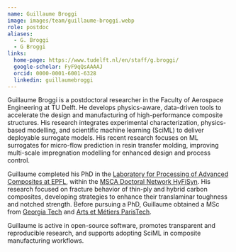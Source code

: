 ```yaml
---
name: Guillaume Broggi
image: images/team/guillaume-broggi.webp
role: postdoc
aliases:
  - G. Broggi
  - G Broggi
links:
  home-page: https://www.tudelft.nl/en/staff/g.broggi/
  google-scholar: FyF9qQsAAAAJ
  orcid: 0000-0001-6001-6328
  linkedin: guillaumebroggi
---
```


Guillaume Broggi is a postdoctoral researcher in the Faculty of Aerospace Engineering at TU Delft. He develops physics-aware, data-driven tools to accelerate the design and manufacturing of high-performance composite structures. His research integrates experimental characterization, physics-based modelling, and scientific machine learning (SciML) to deliver deployable surrogate models. His recent research focuses on ML surrogates for micro-flow prediction in resin transfer molding, improving multi-scale impregnation modelling for enhanced design and process control. 

Guillaume completed his PhD in the [Laboratory for Processing of Advanced Composites at EPFL](https://www.epfl.ch/labs/lpac/), within the [MSCA Doctoral Network HyFiSyn](https://www.hyfisyn.eu/). His research focused on fracture behavior of thin-ply and hybrid carbon composites, developing strategies to enhance their translaminar toughness and notched strength. Before pursuing a PhD, Guillaume obtained a MSc from [Georgia Tech](https://www.gatech.edu/) and [Arts et Métiers ParisTech](https://artsetmetiers.fr/en).

Guillaume is active in open-source software, promotes transparent and reproducible research, and supports adopting SciML in composite manufacturing workflows.